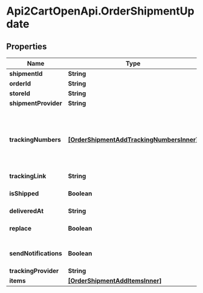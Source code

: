 # Api2CartOpenApi.OrderShipmentUpdate

## Properties

Name | Type | Description | Notes
------------ | ------------- | ------------- | -------------
**shipmentId** | **String** | Shipment id indicates the number of delivery | 
**orderId** | **String** | Defines the order that will be updated | [optional] 
**storeId** | **String** | Store Id | [optional] 
**shipmentProvider** | **String** | Defines company name that provide tracking of shipment | [optional] 
**trackingNumbers** | [**[OrderShipmentAddTrackingNumbersInner]**](OrderShipmentAddTrackingNumbersInner.md) | Defines shipment&#39;s tracking numbers that have to be added&lt;/br&gt; How set tracking numbers to appropriate carrier:&lt;ul&gt;&lt;li&gt;tracking_numbers[]&#x3D;a2c.demo1,a2c.demo2 - set default carrier&lt;/li&gt;&lt;li&gt;tracking_numbers[&lt;b&gt;carrier_id&lt;/b&gt;]&#x3D;a2c.demo - set appropriate carrier&lt;/li&gt;&lt;/ul&gt;To get the list of carriers IDs that are available in your store, use the &lt;a href &#x3D; \&quot;https://api2cart.com/docs/#/cart/CartInfo\&quot;&gt;cart.info&lt;/a &gt; method | [optional] 
**trackingLink** | **String** | Defines custom tracking link | [optional] 
**isShipped** | **Boolean** | Defines shipment&#39;s status | [optional] [default to true]
**deliveredAt** | **String** | Defines the date of delivery | [optional] 
**replace** | **Boolean** | Allows rewrite tracking numbers | [optional] [default to true]
**sendNotifications** | **Boolean** | Send notifications to customer after order was created | [optional] [default to false]
**trackingProvider** | **String** | Defines name of the company which provides shipment tracking | [optional] 
**items** | [**[OrderShipmentAddItemsInner]**](OrderShipmentAddItemsInner.md) | Defines items in the order that will be shipped | [optional] 


